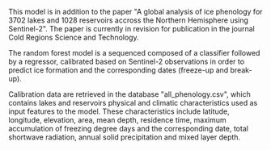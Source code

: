 This model is in addition to the paper "A global analysis of ice phenology for 3702 lakes and 1028 reservoirs accross the Northern Hemisphere using Sentinel-2". The paper is currently in revision for publication in the journal Cold Regions Science and Technology. 

The random forest model is a sequenced composed of a classifier followed by a regressor, calibrated based on Sentinel-2 observations in order to predict ice formation and the corresponding dates (freeze-up and break-up).

Calibration data are retrieved in the database "all_phenology.csv", which contains lakes and reservoirs physical and climatic characteristics used as input features to the model. These characteristics include latitude, longitude, elevation, area, mean depth, residence time, maximum accumulation of freezing degree days and the corresponding date, total shortwave radiation, annual solid precipitation and mixed layer depth. 

